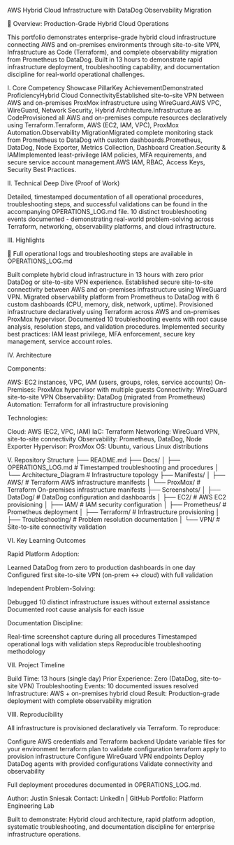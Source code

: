 AWS Hybrid Cloud Infrastructure with DataDog Observability Migration

🚀 Overview: Production-Grade Hybrid Cloud Operations

This portfolio demonstrates enterprise-grade hybrid cloud infrastructure connecting AWS and on-premises environments through site-to-site VPN, Infrastructure as Code (Terraform), and complete observability migration from Prometheus to DataDog.
Built in 13 hours to demonstrate rapid infrastructure deployment, troubleshooting capability, and documentation discipline for real-world operational challenges.

I. Core Competency Showcase
PillarKey AchievementDemonstrated ProficiencyHybrid Cloud ConnectivityEstablished site-to-site VPN between AWS and on-premises ProxMox infrastructure using WireGuard.AWS VPC, WireGuard, Network Security, Hybrid Architecture.Infrastructure as CodeProvisioned all AWS and on-premises compute resources declaratively using Terraform.Terraform, AWS (EC2, IAM, VPC), ProxMox Automation.Observability MigrationMigrated complete monitoring stack from Prometheus to DataDog with custom dashboards.Prometheus, DataDog, Node Exporter, Metrics Collection, Dashboard Creation.Security & IAMImplemented least-privilege IAM policies, MFA requirements, and secure service account management.AWS IAM, RBAC, Access Keys, Security Best Practices.

II. Technical Deep Dive (Proof of Work)

Detailed, timestamped documentation of all operational procedures, troubleshooting steps, and successful validations can be found in the accompanying OPERATIONS_LOG.md file.
10 distinct troubleshooting events documented - demonstrating real-world problem-solving across Terraform, networking, observability platforms, and cloud infrastructure.

III. Highlights

📑 Full operational logs and troubleshooting steps are available in OPERATIONS_LOG.md

Built complete hybrid cloud infrastructure in 13 hours with zero prior DataDog or site-to-site VPN experience.
Established secure site-to-site connectivity between AWS and on-premises infrastructure using WireGuard VPN.
Migrated observability platform from Prometheus to DataDog with 6 custom dashboards (CPU, memory, disk, network, uptime).
Provisioned infrastructure declaratively using Terraform across AWS and on-premises ProxMox hypervisor.
Documented 10 troubleshooting events with root cause analysis, resolution steps, and validation procedures.
Implemented security best practices: IAM least privilege, MFA enforcement, secure key management, service account roles.


IV. Architecture

Components:

AWS: EC2 instances, VPC, IAM (users, groups, roles, service accounts)
On-Premises: ProxMox hypervisor with multiple guests
Connectivity: WireGuard site-to-site VPN
Observability: DataDog (migrated from Prometheus)
Automation: Terraform for all infrastructure provisioning

Technologies:

Cloud: AWS (EC2, VPC, IAM)
IaC: Terraform
Networking: WireGuard VPN, site-to-site connectivity
Observability: Prometheus, DataDog, Node Exporter
Hypervisor: ProxMox
OS: Ubuntu, various Linux distributions

V. Repository Structure
├── README.md
├── Docs/
│   ├── OPERATIONS_LOG.md       # Timestamped troubleshooting and procedures
│   └── Architecture_Diagram    # Infrastructure topology
├── Manifests/
│   ├── AWS/                    # Terraform AWS infrastructure manifests
│   └── ProxMox/                # Terraform On-premises infrastructure manifests
├── Screenshots/
│   ├── DataDog/                # DataDog configuration and dashboards
│   ├── EC2/                    # AWS EC2 provisioning
│   ├── IAM/                    # IAM security configuration
│   ├── Prometheus/             # Prometheus deployment
│   ├── Terraform/              # Infrastructure provisioning
│   ├── Troubleshooting/        # Problem resolution documentation
│   └── VPN/                    # Site-to-site connectivity validation

VI. Key Learning Outcomes

Rapid Platform Adoption:

Learned DataDog from zero to production dashboards in one day
Configured first site-to-site VPN (on-prem ↔ cloud) with full validation

Independent Problem-Solving:

Debugged 10 distinct infrastructure issues without external assistance
Documented root cause analysis for each issue

Documentation Discipline:

Real-time screenshot capture during all procedures
Timestamped operational logs with validation steps
Reproducible troubleshooting methodology


VII. Project Timeline

Build Time: 13 hours (single day)
Prior Experience: Zero (DataDog, site-to-site VPN)
Troubleshooting Events: 10 documented issues resolved
Infrastructure: AWS + on-premises hybrid cloud
Result: Production-grade deployment with complete observability migration

VIII. Reproducibility

All infrastructure is provisioned declaratively via Terraform. To reproduce:

Configure AWS credentials and Terraform backend
Update variable files for your environment
terraform plan to validate configuration
terraform apply to provision infrastructure
Configure WireGuard VPN endpoints
Deploy DataDog agents with provided configurations
Validate connectivity and observability

Full deployment procedures documented in OPERATIONS_LOG.md.

Author: Justin Sniesak
Contact: LinkedIn | GitHub
Portfolio: Platform Engineering Lab

Built to demonstrate: Hybrid cloud architecture, rapid platform adoption, systematic troubleshooting, and documentation discipline for enterprise infrastructure operations.
